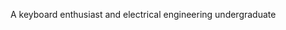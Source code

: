 A keyboard enthusiast and electrical engineering undergraduate

<!---
Einzigart/Einzigart is a ✨ special ✨ repository because its `README.md` (this file) appears on your GitHub profile.
You can click the Preview link to take a look at your changes.
--->
